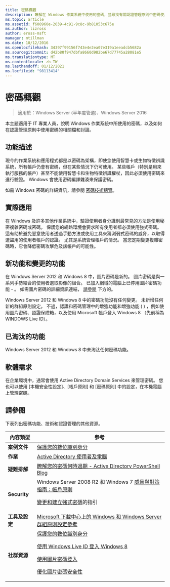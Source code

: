 ```yaml
---
title: 密碼概觀
description: 瞭解在 Windows 作業系統中使用的密碼，並尋找有關認證管理原則中密碼使用方式的檔連結和討論。
ms.topic: article
ms.assetid: f608960e-2039-4c91-9c8c-9b81053c675e
ms.author: lizross
author: eross-msft
manager: mtillman
ms.date: 10/12/2016
ms.openlocfilehash: 34397f99156f743e4e2ea07e319a1eeadcb5682a
ms.sourcegitcommit: d42b80f947dbfa8660d982be67d77745a28081e5
ms.translationtype: MT
ms.contentlocale: zh-TW
ms.lasthandoff: 01/12/2021
ms.locfileid: "98113414"
---
```

# <a name="passwords-overview"></a>密碼概觀

>適用於：Windows Server (半年度管道)、Windows Server 2016

本主題適用于 IT 專業人員，說明 Windows 作業系統中所使用的密碼，以及如何在認證管理原則中使用密碼的相關檔和討論。

## <a name="feature-description"></a><a name="BKMK_OVER"></a>功能描述
現今的作業系統和應用程式都是以密碼為架構，即使您使用智慧卡或生物特徵辨識系統，所有帳戶仍會有密碼，但在某些情況下仍可使用。 某些帳戶（特別是用來執行服務的帳戶）甚至不能使用智慧卡和生物特徵辨識權杖，因此必須使用密碼來進行驗證。 Windows 會使用密碼編譯雜湊來保護密碼。

如需 Windows 密碼的詳細資訊，請參閱 [密碼技術總覽](/previous-versions/windows/it-pro/windows-server-2008-R2-and-2008/hh994558(v=ws.10))。

## <a name="practical-applications"></a><a name="BKMK_APP"></a>實際應用
在 Windows 及許多其他作業系統中，驗證使用者身分識別最常見的方法是使用秘密複雜密碼或密碼。 保護您的網路環境會要求所有使用者都必須使用強式密碼。 這有助於避免惡意使用者透過手動方法或使用工具來猜測弱式密碼的威脅，以取得遭盜用的使用者帳戶的認證。 尤其是系統管理帳戶的情況。 當您定期變更複雜密碼時，它會降低密碼攻擊危及該帳戶的可能性。

## <a name="new-and-changed-functionality"></a><a name="BKMK_NEW"></a>新功能和變更的功能
在 Windows Server 2012 和 Windows 8 中，圖片密碼是新的。 圖片密碼是與一系列手勢結合的使用者選取影像的組合。 已加入網域的電腦上已停用圖片密碼功能 \- 。 如需圖片密碼的詳細資訊連結， [請參閱](#BKMK_LINKS) 下方的。

Windows Server 2012 和 Windows 8 中的密碼功能沒有任何變更。 未新增任何新的群組原則設定。 不過，認證和密碼管理中的增強功能和增強功能 \( \) ，例如使用圖片密碼、認證保險箱，以及使用 Microsoft 帳戶登入 Windows 8 （先前稱為 WINDOWS Live ID）。

## <a name="deprecated-functionality"></a><a name="BKMK_DEP"></a>已淘汰的功能
Windows Server 2012 和 Windows 8 中未淘汰任何密碼功能。

## <a name="software-requirements"></a><a name="BKMK_SOFT"></a>軟體需求
在企業環境中，通常會使用 Active Directory Domain Services 來管理密碼。 您也可以使用 [本機安全性設定]、[帳戶原則] 和 [密碼原則] 中的設定，在本機電腦上管理密碼。

## <a name="see-also"></a><a name="BKMK_LINKS"></a>請參閱
下表列出密碼功能、技術和認證管理的其他資源。

|內容類型|參考|
|--------|-------|
|**案例文件**|[保護您的數位識別身分](https://blogs.msdn.com/b/b8/archive/2011/12/14/protecting-your-digital-identity.aspx)|
|**作業**|[Active Directory 使用者及電腦](/previous-versions/windows/it-pro/windows-server-2008-R2-and-2008/cc754217(v=ws.11))|
|**疑難排解**|[瞭解您的密碼何時過期 \- Active Directory PowerShell Blog](https://blogs.msdn.com/b/adpowershell/archive/2010/08/09/9970198.aspx)|
|**Security**| Windows Server 2008 R2 和 Windows 7 [威脅與對策指南：帳戶原則](/previous-versions/windows/it-pro/windows-server-2008-R2-and-2008/hh125920(v=ws.10))<p>[變更和建立強式密碼](https://www.microsoft.com/security/online-privacy/passwords-create.aspx)的指引|
|**工具及設定**|[Microsoft 下載中心上的 Windows 和 Windows Server 群組原則設定參考](https://www.microsoft.com/download/en/details.aspx?amp;displaylang=en&displaylang=en&id=25250)|
|**社群資源**|[保護您的數位識別身分](https://blogs.msdn.com/b/b8/archive/2011/12/14/protecting-your-digital-identity.aspx)<p>[使用 Windows Live ID 登入 Windows 8](https://blogs.msdn.com/b/b8/archive/2011/09/26/signing-in-to-windows-8-with-a-windows-live-id.aspx)<p>[使用圖片密碼登入](/archive/blogs/b8/signing-in-with-a-picture-password)<p>[優化圖片密碼安全性](/archive/blogs/b8/optimizing-picture-password-security)|